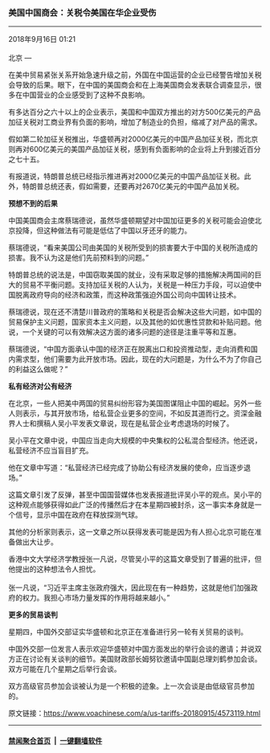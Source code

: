 ### 美国中国商会：关税令美国在华企业受伤 
------------------------

<div class="published">
 <span class="date" title="中国时间">
  <time datetime="2018-09-16T01:21:07+08:00">
   2018年9月16日 01:21
  </time>
 </span>
</div>
<br/>
<div class="wsw">
 <span class="dateline">
  北京 —
 </span>
 <p paraeid="{bc31ae2e-4546-41b2-b315-ee7fe97a6d4a}{24}" paraid="1741879873">
  在美中贸易紧张关系开始急速升级之前，外国在中国运营的企业已经警告增加关税会导致的后果。眼下，在中国的美国商会和在上海美国商会发表联合调查显示，很多在中国营业的企业感受到了这种不良影响。
 </p>
 <p paraeid="{bc31ae2e-4546-41b2-b315-ee7fe97a6d4a}{24}" paraid="1741879873">
  有多达百分之六十以上的企业表示，美国和中国双方推出的对方500亿美元的产品加征关税对工商业界有负面的影响，增加了制造业的负担，缩减了对产品的需求。
 </p>
 <p paraeid="{bc31ae2e-4546-41b2-b315-ee7fe97a6d4a}{36}" paraid="1678252414">
  假如第二轮加征关税推出，华盛顿再对2000亿美元的中国产品加征关税，而北京则再对600亿美元的美国产品加征关税，感到有负面影响的企业将上升到接近百分之七十五。
 </p>
 <p paraeid="{bc31ae2e-4546-41b2-b315-ee7fe97a6d4a}{50}" paraid="1339145307">
  有报道说，特朗普总统已经指示推进再对2000亿美元的中国产品加征关税。此外，特朗普总统还表，假如需要，还要再对2670亿美元的中国产品加关税。
 </p>
 <p paraeid="{bc31ae2e-4546-41b2-b315-ee7fe97a6d4a}{62}" paraid="1145284719">
  <strong>
   预想不到的后果
  </strong>
 </p>
 <p paraeid="{bc31ae2e-4546-41b2-b315-ee7fe97a6d4a}{84}" paraid="1908688433">
  中国美国商会主席蔡瑞德说，虽然华盛顿期望对中国加征更多的关税可能会迫使北京投降，但这种做法有可能是低估了中国以牙还牙的能力。
 </p>
 <p paraeid="{bc31ae2e-4546-41b2-b315-ee7fe97a6d4a}{98}" paraid="875162058">
  蔡瑞德说，“看来美国公司由美国的关税所受到的损害要大于中国的关税所造成的损害。我不认为这是他们先前预料到的问题。”
 </p>
 <p paraeid="{bc31ae2e-4546-41b2-b315-ee7fe97a6d4a}{118}" paraid="1307357786">
  特朗普总统的说法是，中国窃取美国的就业，没有采取足够的措施解决两国间的巨大的贸易不平衡问题。支持加征关税的人认为，关税是一种压力手段，可以迫使中国脱离政府导向的经济和政策，而这种政策强迫外国公司向中国转让技术。
 </p>
 <p paraeid="{bc31ae2e-4546-41b2-b315-ee7fe97a6d4a}{134}" paraid="1022698350">
  蔡瑞德说，现在还不清楚川普政府的策略和关税是否会解决这些大问题，如中国的贸易保护主义问题，国家资本主义问题，以及其他的如优惠性贷款和补贴问题。他说，一个关键的可以有效解决这方面的诸多问题的途径是注重平等和互惠。
 </p>
 <p paraeid="{bc31ae2e-4546-41b2-b315-ee7fe97a6d4a}{148}" paraid="1637842752">
  蔡瑞德说，“中国方面承认中国的经济正在脱离出口和投资推动型，走向消费和国内需求型，他们需要为此开放市场。因此，现在的大问题是，为什么不为了你自己的利益这么做呢？”
 </p>
 <p paraeid="{bc31ae2e-4546-41b2-b315-ee7fe97a6d4a}{173}" paraid="1166389187">
  <strong>
   私有经济对公有经济
  </strong>
 </p>
 <p paraeid="{bc31ae2e-4546-41b2-b315-ee7fe97a6d4a}{173}" paraid="1166389187">
  在北京，一些人把美中两国的贸易纠纷形容为美国图谋阻止中国的崛起。另外一些人则表示，与其开放市场，给私营企业更多的空间，不如反其道而行之。资深金融界人士和撰稿人吴小平发表文章说，现在是私营企业考虑退场的时候了。
 </p>
 <p paraeid="{bc31ae2e-4546-41b2-b315-ee7fe97a6d4a}{187}" paraid="628676386">
  吴小平在文章中说，中国应当走向大规模的中央集权的公私混合型经济。他还说，私营经济不应当盲目扩充。
 </p>
 <p paraeid="{bc31ae2e-4546-41b2-b315-ee7fe97a6d4a}{211}" paraid="652454556">
  他在文章中写道：“私营经济已经完成了协助公有经济发展的使命，应当逐步退场。”
 </p>
 <p paraeid="{bc31ae2e-4546-41b2-b315-ee7fe97a6d4a}{211}" paraid="652454556">
  这篇文章引发了反弹，甚至中国国营媒体也发表报道批评吴小平的观点。吴小平的这种观点能够获得如此广泛的传播然后才在本星期四被封杀，这一事实本身就是一个信号，显示中国在政府在释放探测气球。
 </p>
 <p paraeid="{bc31ae2e-4546-41b2-b315-ee7fe97a6d4a}{223}" paraid="243987179">
  其他的分析家则表示，这一文章之所以获得发表可能是因为有人担心北京可能在准备做出大让步。
 </p>
 <p paraeid="{bc31ae2e-4546-41b2-b315-ee7fe97a6d4a}{223}" paraid="243987179">
  香港中文大学经济学教授张一凡说，尽管吴小平的这篇文章受到了普遍的批评，但他提出的这种想法令人担忧。
  <br/>
  <br/>
  张一凡说，“习近平主席主张政府强大，因此现在有一种趋势，这就是他们加强政府的权力。我担心市场力量发挥的作用将越来越小。”
 </p>
 <p paraeid="{fcf7f50b-e5e1-4e01-865a-3cf1833c10da}{8}" paraid="232556719">
  <strong>
   更多的贸易谈判
  </strong>
 </p>
 <p paraeid="{fcf7f50b-e5e1-4e01-865a-3cf1833c10da}{22}" paraid="1506816599">
  星期四，中国外交部证实华盛顿和北京正在准备进行另一轮有关贸易的谈判。
 </p>
 <p paraeid="{fcf7f50b-e5e1-4e01-865a-3cf1833c10da}{34}" paraid="127687872">
  中国外交部一位发言人表示欢迎华盛顿对中国方面发出的举行会谈的邀请；并说双方正在讨论有关谈判的细节。美国财政部长姆努钦邀请中国副总理刘鹤参加会谈。双方可能在几个星期之后举行会谈。
 </p>
 <p paraeid="{fcf7f50b-e5e1-4e01-865a-3cf1833c10da}{46}" paraid="58148700">
  双方高级官员参加会谈被认为是一个积极的迹象。上一次会谈是由低级官员参加的。
 </p>
</div>

原文链接：https://www.voachinese.com/a/us-tariffs-20180915/4573119.html


------------------------
#### [禁闻聚合首页](https://github.com/gfw-breaker/banned-news/blob/master/README.md) &nbsp;|&nbsp;  [一键翻墙软件](https://github.com/gfw-breaker/nogfw/blob/master/README.md)